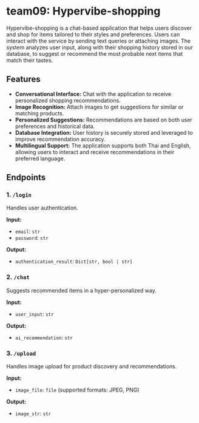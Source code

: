 # team09: Hypervibe-shopping

Hypervibe-shopping is a chat-based application that helps users discover and shop for items tailored to their styles and preferences. Users can interact with the service by sending text queries or attaching images. The system analyzes user input, along with their shopping history stored in our database, to suggest or recommend the most probable next items that match their tastes.

## Features
- **Conversational Interface:** Chat with the application to receive personalized shopping recommendations.
- **Image Recognition:** Attach images to get suggestions for similar or matching products.
- **Personalized Suggestions:** Recommendations are based on both user preferences and historical data.
- **Database Integration:** User history is securely stored and leveraged to improve recommendation accuracy.
- **Multilingual Support:** The application supports both Thai and English, allowing users to interact and receive recommendations in their preferred language.

## Endpoints
### 1. `/login`
Handles user authentication.

**Input:** 
- `email`: `str`
- `password`: `str`

**Output:**
- `authentication_result`: `Dict[str, bool | str]`

### 2. `/chat`
Suggests recommended items in a hyper-personalized way.

**Input:** 
- `user_input`: `str`

**Output:**
- `ai_recommendation`: `str`

### 3. `/upload`
Handles image upload for product discovery and recommendations.

**Input:**  
- `image_file`: `file` (supported formats: JPEG, PNG)

**Output:**  
- `image_str`: `str`
